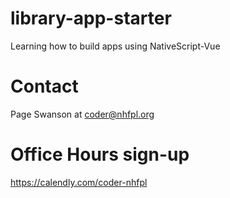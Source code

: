 # library-app-starter
Learning how to build apps using NativeScript-Vue

# Contact
Page Swanson at
coder@nhfpl.org

# Office Hours sign-up
https://calendly.com/coder-nhfpl
